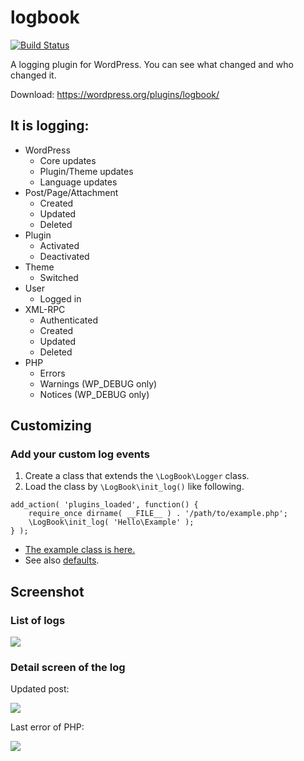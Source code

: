 # logbook

[![Build Status](https://travis-ci.org/tarosky/logbook.svg?branch=master)](https://travis-ci.org/tarosky/logbook)

A logging plugin for WordPress. You can see what changed and who changed it.

Download: https://wordpress.org/plugins/logbook/

## It is logging:

* WordPress
	* Core updates
	* Plugin/Theme updates
	* Language updates
* Post/Page/Attachment
	* Created
	* Updated
	* Deleted
* Plugin
	* Activated
	* Deactivated
* Theme
	* Switched
* User
	* Logged in
* XML-RPC
	* Authenticated
	* Created
	* Updated
	* Deleted
* PHP
	* Errors
	* Warnings (WP_DEBUG only)
	* Notices (WP_DEBUG only)

## Customizing

### Add your custom log events

1. Create a class that extends the `\LogBook\Logger` class.
2. Load the class by `\LogBook\init_log()` like following.

```
add_action( 'plugins_loaded', function() {
	require_once dirname( __FILE__ ) . '/path/to/example.php';
	\LogBook\init_log( 'Hello\Example' );
} );
```

* [The example class is here.](https://github.com/tarosky/logbook/blob/master/example/Example.php)
* See also [defaults](https://github.com/tarosky/logbook/blob/master/src/LogBook/Logger.php).

## Screenshot

### List of logs

![](https://www.evernote.com/l/ABUg-wL0wbtAFoQ8dTuN-206ZVeKmSk2NwgB/image.png)

### Detail screen of the log

Updated post:

![](https://www.evernote.com/l/ABWIQoGQcxdAnaPmKKVHawUxZ3UIJfTs64EB/image.png)

Last error of PHP:

![](https://www.evernote.com/l/ABW7wljExtpNLq2XZ5p72-zKkH7PQ6FBYxQB/image.png)
